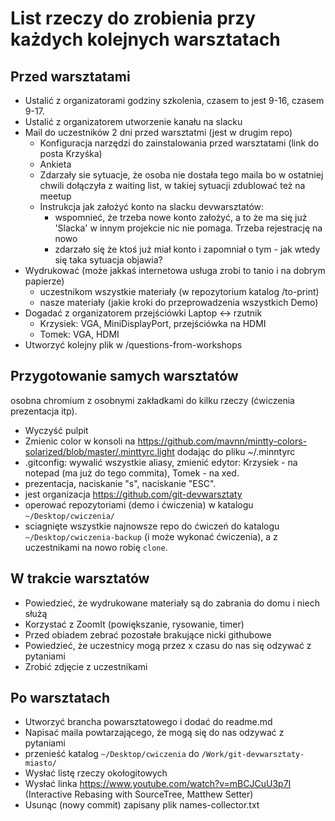 # List rzeczy do zrobienia przy każdych kolejnych warsztatach

## Przed warsztatami

* Ustalić z organizatorami godziny szkolenia, czasem to jest 9-16, czasem 9-17.
* Ustalić z organizatorem utworzenie kanału na slacku
* Mail do uczestników 2 dni przed warsztatmi (jest w drugim repo)
  * Konfiguracja narzędzi do zainstalowania przed warsztatami (link do posta Krzyśka)
  * Ankieta
  * Zdarzały sie sytuacje, że osoba nie dostała tego maila bo w ostatniej chwili dołączyła z waiting list, w takiej sytuacji zdublować też na meetup
  * Instrukcja jak założyć konto na slacku devwarsztatów:
    * wspomnieć, że trzeba nowe konto założyć, a to że ma się już 'Slacka' w innym projekcie nic nie pomaga. Trzeba rejestrację na nowo
    * zdarzało się że ktoś już miał konto i zapomniał o tym - jak wtedy się taka sytuacja objawia?
* Wydrukować (może jakkaś internetowa usługa zrobi to tanio i na dobrym papierze)
  * uczestnikom wszystkie materiały (w repozytorium katalog /to-print)
  * nasze materiały (jakie kroki do przeprowadzenia wszystkich Demo)
* Dogadać z organizatorem przejściówki Laptop <-> rzutnik
  * Krzysiek: VGA, MiniDisplayPort, przejściówka na HDMI
  * Tomek: VGA, HDMI
* Utworzyć kolejny plik w /questions-from-workshops

## Przygotowanie samych warsztatów

osobna chromium z osobnymi zakładkami do kilku rzeczy (ćwiczenia prezentacja itp).

* Wyczyść pulpit
* Zmienic color w konsoli na https://github.com/mavnn/mintty-colors-solarized/blob/master/.minttyrc.light dodając do pliku ~/.minntyrc
* .gitconfig: wywalić wszystkie aliasy, zmienić edytor: Krzysiek - na notepad (ma już do tego commita), Tomek - na xed.
* prezentacja, naciskanie "s", naciskanie "ESC".
* jest organizacja https://github.com/git-devwarsztaty
* operować repozytoriami (demo i ćwiczenia) w katalogu `~/Desktop/cwiczenia/`
* sciagnięte wszystkie najnowsze repo do ćwiczeń do katalogu `~/Desktop/cwiczenia-backup` (i może wykonać ćwiczenia), a z uczestnikami na nowo robię `clone`.

## W trakcie warsztatów

* Powiedzieć, że wydrukowane materiały są do zabrania do domu i niech służą
* Korzystać z ZoomIt (powiększanie, rysowanie, timer)
* Przed obiadem zebrać pozostałe brakujące nicki githubowe
* Powiedzieć, że uczestnicy mogą przez x czasu do nas się odzywać z pytaniami
* Zrobić zdjęcie z uczestnikami

## Po warsztatach

* Utworzyć brancha powarsztatowego i dodać do readme.md
* Napisać maila powtarzającego, że mogą się do nas odzywać z pytaniami
* przenieść katalog `~/Desktop/cwiczenia` do `/Work/git-devwarsztaty-miasto/`
* Wysłać listę rzeczy okołogitowych
* Wysłać linka https://www.youtube.com/watch?v=mBCJCuU3p7I (Interactive Rebasing with SourceTree, Matthew Setter)
* Usunąc (nowy commit) zapisany plik names-collector.txt
